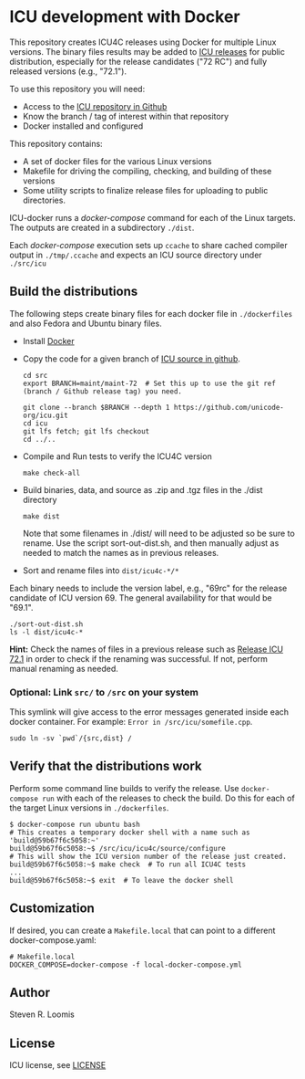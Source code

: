 # ICU development with Docker

This repository creates ICU4C releases using Docker for multiple Linux versions. The binary files results may be added to [ICU releases](https://github.com/unicode-org/icu/releases) for public distribution, especially for the release candidates ("72 RC") and fully released versions (e.g., "72.1").

To use this repository you will need:

* Access to the [ICU repository in Github](https://www.github.com/unicode-org/icu)
* Know the branch / tag of interest within that repository
* Docker installed and configured

This repository contains:
* A set of docker files for the various Linux versions
* Makefile for driving the compiling, checking, and building of these versions
* Some utility scripts to finalize release files for uploading to public directories.

ICU-docker runs a *docker-compose* command for each of the Linux targets. The outputs are created in a subdirectory `./dist`.

Each *docker-compose* execution sets up `ccache` to share cached compiler output in `./tmp/.ccache` and expects an ICU source directory under `./src/icu`

## Build the distributions

The following steps create binary files for each docker file in `./dockerfiles` and also Fedora and Ubuntu binary files.

- Install [Docker](http://docker.io)
- Copy the code for a given branch of [ICU source in github](https://github.com/unicode-org/icu).

  ```
  cd src
  export BRANCH=maint/maint-72  # Set this up to use the git ref (branch / Github release tag) you need.

  git clone --branch $BRANCH --depth 1 https://github.com/unicode-org/icu.git
  cd icu
  git lfs fetch; git lfs checkout
  cd ../..
  ```
- Compile and Run tests to verify the ICU4C version
  ```
  make check-all
  ```
- Build binaries, data, and source as .zip and .tgz files in the ./dist directory
  ```
  make dist
  ```       
  Note that some filenames in ./dist/ will need to be adjusted so be sure to rename. Use the script sort-out-dist.sh, and then manually adjust as needed to match the names as in previous releases.
  
- Sort and rename files into `dist/icu4c-*/*`

Each binary needs to include the version label, e.g., "69rc" for the release candidate of ICU version 69. The general availability for that would be "69.1". 
  ```
  ./sort-out-dist.sh
  ls -l dist/icu4c-*
  ```
  **Hint:** Check the names of files in a previous release such as [Release ICU 72.1](https://github.com/unicode-org/icu/releases/tag/release-72-1) in order to check if the renaming was successful. If not, perform manual renaming as needed.

### Optional: Link `src/` to `/src` on your system

  This symlink will give access to the error messages generated inside each docker container. For example: `Error in /src/icu/somefile.cpp`.
  ```
  sudo ln -sv `pwd`/{src,dist} /
  ```

## Verify that the distributions work

Perform some command line builds to verify the release. Use `docker-compose run` with each of the releases to check the build. Do this for each of the target Linux versions in `./dockerfiles`.
  ```
  $ docker-compose run ubuntu bash
  # This creates a temporary docker shell with a name such as 'build@59b67f6c5058:~'
  build@59b67f6c5058:~$ /src/icu/icu4c/source/configure
  # This will show the ICU version number of the release just created.
  build@59b67f6c5058:~$ make check  # To run all ICU4C tests
  ...
  build@59b67f6c5058:~$ exit  # To leave the docker shell
  ```

## Customization

If desired, you can create a `Makefile.local` that can point to a different
docker-compose.yaml:

```
# Makefile.local
DOCKER_COMPOSE=docker-compose -f local-docker-compose.yml
```

## Author

Steven R. Loomis

## License

ICU license, see [LICENSE](LICENSE)
